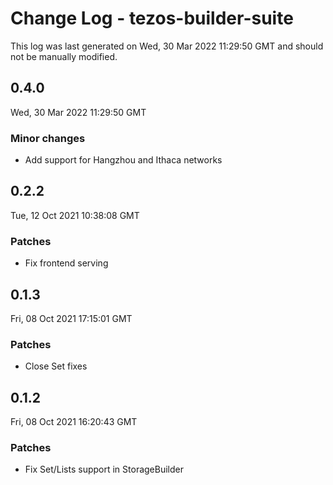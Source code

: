 # Change Log - tezos-builder-suite

This log was last generated on Wed, 30 Mar 2022 11:29:50 GMT and should not be manually modified.

## 0.4.0
Wed, 30 Mar 2022 11:29:50 GMT

### Minor changes

- Add support for Hangzhou and Ithaca networks

## 0.2.2
Tue, 12 Oct 2021 10:38:08 GMT

### Patches

- Fix frontend serving

## 0.1.3
Fri, 08 Oct 2021 17:15:01 GMT

### Patches

- Close Set fixes

## 0.1.2
Fri, 08 Oct 2021 16:20:43 GMT

### Patches

- Fix Set/Lists support in StorageBuilder

